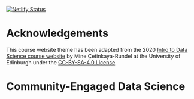 [![Netlify Status](https://api.netlify.com/api/v1/badges/ed44db1f-7665-47b2-91e8-cbf2a13f2609/deploy-status)](https://app.netlify.com/sites/vigorous-sammet-f57077/deploys)

# Acknowledgements 

This course website theme has been adapted from the 2020 [Intro to Data Science course website](https://github.com/ids-s1-20/website) by Mine Çetinkaya-Rundel at the University of Edinburgh under the [CC-BY-SA-4.0 License](https://github.com/ids-s1-20/website/blob/main/LICENSE.md)

# Community-Engaged Data Science